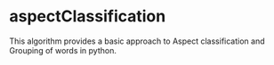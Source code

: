 # aspectClassification
This algorithm provides a basic approach to Aspect classification and Grouping of words in python.
